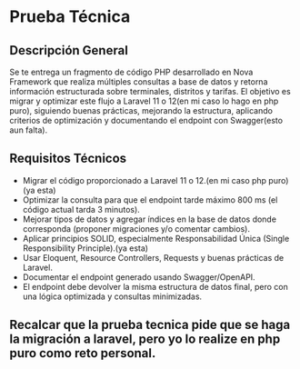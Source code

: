 # Prueba Técnica

## Descripción General

Se te entrega un fragmento de código PHP desarrollado en Nova Framework que realiza múltiples consultas a base de datos y retorna información estructurada sobre terminales, distritos y tarifas.
El objetivo es migrar y optimizar este flujo a Laravel 11 o 12(en mi caso lo hago en php puro), siguiendo buenas prácticas, mejorando la estructura, aplicando criterios de optimización y documentando el endpoint con Swagger(esto aun falta).

## Requisitos Técnicos

- Migrar el código proporcionado a Laravel 11 o 12.(en mi caso php puro)(ya esta)
- Optimizar la consulta para que el endpoint tarde máximo 800 ms (el código actual tarda 3 minutos).
- Mejorar tipos de datos y agregar índices en la base de datos donde corresponda (proponer migraciones y/o comentar cambios).
- Aplicar principios SOLID, especialmente Responsabilidad Única (Single Responsibility Principle).(ya esta)
- Usar Eloquent, Resource Controllers, Requests y buenas prácticas de Laravel.
- Documentar el endpoint generado usando Swagger/OpenAPI.
- El endpoint debe devolver la misma estructura de datos final, pero con una lógica optimizada y consultas minimizadas.

## Recalcar que la prueba tecnica pide que se haga la migración a laravel, pero yo lo realize en php puro como reto personal.
